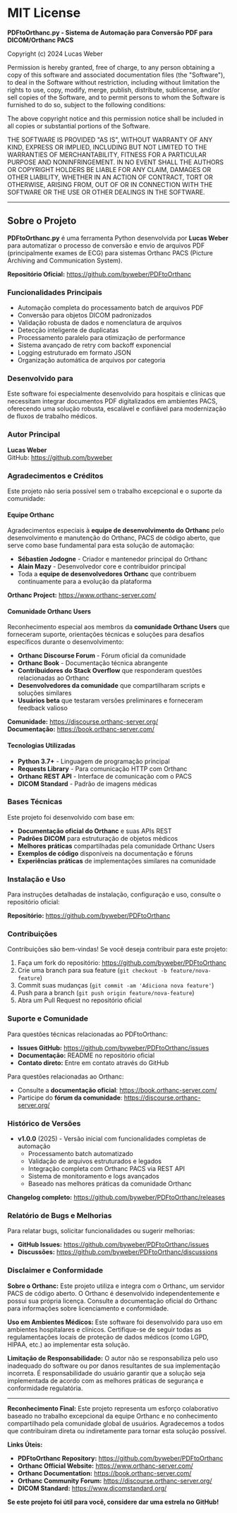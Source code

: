 ﻿# MIT License

**PDFtoOrthanc.py - Sistema de Automação para Conversão PDF para DICOM/Orthanc PACS**

Copyright (c) 2024 Lucas Weber

Permission is hereby granted, free of charge, to any person obtaining a copy
of this software and associated documentation files (the "Software"), to deal
in the Software without restriction, including without limitation the rights
to use, copy, modify, merge, publish, distribute, sublicense, and/or sell
copies of the Software, and to permit persons to whom the Software is
furnished to do so, subject to the following conditions:

The above copyright notice and this permission notice shall be included in all
copies or substantial portions of the Software.

THE SOFTWARE IS PROVIDED "AS IS", WITHOUT WARRANTY OF ANY KIND, EXPRESS OR
IMPLIED, INCLUDING BUT NOT LIMITED TO THE WARRANTIES OF MERCHANTABILITY,
FITNESS FOR A PARTICULAR PURPOSE AND NONINFRINGEMENT. IN NO EVENT SHALL THE
AUTHORS OR COPYRIGHT HOLDERS BE LIABLE FOR ANY CLAIM, DAMAGES OR OTHER
LIABILITY, WHETHER IN AN ACTION OF CONTRACT, TORT OR OTHERWISE, ARISING FROM,
OUT OF OR IN CONNECTION WITH THE SOFTWARE OR THE USE OR OTHER DEALINGS IN THE
SOFTWARE.

---

## Sobre o Projeto

**PDFtoOrthanc.py** é uma ferramenta Python desenvolvida por **Lucas Weber** para automatizar o processo de conversão e envio de arquivos PDF (principalmente exames de ECG) para sistemas Orthanc PACS (Picture Archiving and Communication System).

**Repositório Oficial:** https://github.com/byweber/PDFtoOrthanc

### Funcionalidades Principais

- Automação completa do processamento batch de arquivos PDF
- Conversão para objetos DICOM padronizados
- Validação robusta de dados e nomenclatura de arquivos
- Detecção inteligente de duplicatas
- Processamento paralelo para otimização de performance
- Sistema avançado de retry com backoff exponencial
- Logging estruturado em formato JSON
- Organização automática de arquivos por categoria

### Desenvolvido para

Este software foi especialmente desenvolvido para hospitais e clínicas que necessitam integrar documentos PDF digitalizados em ambientes PACS, oferecendo uma solução robusta, escalável e confiável para modernização de fluxos de trabalho médicos.

### Autor Principal

**Lucas Weber**  
GitHub: https://github.com/byweber

### Agradecimentos e Créditos

Este projeto não seria possível sem o trabalho excepcional e o suporte da comunidade:

#### **Equipe Orthanc**
Agradecimentos especiais à **equipe de desenvolvimento do Orthanc** pelo desenvolvimento e manutenção do Orthanc, PACS de código aberto, que serve como base fundamental para esta solução de automação:

- **Sébastien Jodogne** - Criador e mantenedor principal do Orthanc
- **Alain Mazy** - Desenvolvedor core e contribuidor principal
- Toda a **equipe de desenvolvedores Orthanc** que contribuem continuamente para a evolução da plataforma

**Orthanc Project:** https://www.orthanc-server.com/

#### **Comunidade Orthanc Users**
Reconhecimento especial aos membros da **comunidade Orthanc Users** que forneceram suporte, orientações técnicas e soluções para desafios específicos durante o desenvolvimento:

- **Orthanc Discourse Forum** - Fórum oficial da comunidade
- **Orthanc Book** - Documentação técnica abrangente
- **Contribuidores do Stack Overflow** que responderam questões relacionadas ao Orthanc
- **Desenvolvedores da comunidade** que compartilharam scripts e soluções similares
- **Usuários beta** que testaram versões preliminares e forneceram feedback valioso

**Comunidade:** https://discourse.orthanc-server.org/  
**Documentação:** https://book.orthanc-server.com/

#### **Tecnologias Utilizadas**
- **Python 3.7+** - Linguagem de programação principal
- **Requests Library** - Para comunicação HTTP com Orthanc
- **Orthanc REST API** - Interface de comunicação com o PACS
- **DICOM Standard** - Padrão de imagens médicas

### Bases Técnicas

Este projeto foi desenvolvido com base em:
- **Documentação oficial do Orthanc** e suas APIs REST
- **Padrões DICOM** para estruturação de objetos médicos
- **Melhores práticas** compartilhadas pela comunidade Orthanc Users
- **Exemplos de código** disponíveis na documentação e fóruns
- **Experiências práticas** de implementações similares na comunidade

### Instalação e Uso

Para instruções detalhadas de instalação, configuração e uso, consulte o repositório oficial:

**Repositório:** https://github.com/byweber/PDFtoOrthanc

### Contribuições

Contribuições são bem-vindas! Se você deseja contribuir para este projeto:

1. Faça um fork do repositório: https://github.com/byweber/PDFtoOrthanc
2. Crie uma branch para sua feature (`git checkout -b feature/nova-feature`)
3. Commit suas mudanças (`git commit -am 'Adiciona nova feature'`)
4. Push para a branch (`git push origin feature/nova-feature`)
5. Abra um Pull Request no repositório oficial

### Suporte e Comunidade

Para questões técnicas relacionadas ao PDFtoOrthanc:
- **Issues GitHub:** https://github.com/byweber/PDFtoOrthanc/issues
- **Documentação:** README no repositório oficial
- **Contato direto:** Entre em contato através do GitHub

Para questões relacionadas ao Orthanc:
- Consulte a **documentação oficial**: https://book.orthanc-server.com/
- Participe do **fórum da comunidade**: https://discourse.orthanc-server.org/

### Histórico de Versões

- **v1.0.0** (2025) - Versão inicial com funcionalidades completas de automação
  - Processamento batch automatizado
  - Validação de arquivos estruturados e legados
  - Integração completa com Orthanc PACS via REST API
  - Sistema de monitoramento e logs avançados
  - Baseado nas melhores práticas da comunidade Orthanc

**Changelog completo:** https://github.com/byweber/PDFtoOrthanc/releases

### Relatório de Bugs e Melhorias

Para relatar bugs, solicitar funcionalidades ou sugerir melhorias:

- **GitHub Issues:** https://github.com/byweber/PDFtoOrthanc/issues
- **Discussões:** https://github.com/byweber/PDFtoOrthanc/discussions

### Disclaimer e Conformidade

**Sobre o Orthanc:** Este projeto utiliza e integra com o Orthanc, um servidor PACS de código aberto. O Orthanc é desenvolvido independentemente e possui sua própria licença. Consulte a documentação oficial do Orthanc para informações sobre licenciamento e conformidade.

**Uso em Ambientes Médicos:** Este software foi desenvolvido para uso em ambientes hospitalares e clínicos. Certifique-se de seguir todas as regulamentações locais de proteção de dados médicos (como LGPD, HIPAA, etc.) ao implementar esta solução.

**Limitação de Responsabilidade:** O autor não se responsabiliza pelo uso inadequado do software ou por danos resultantes de sua implementação incorreta. É responsabilidade do usuário garantir que a solução seja implementada de acordo com as melhores práticas de segurança e conformidade regulatória.

---

**Reconhecimento Final:** Este projeto representa um esforço colaborativo baseado no trabalho excepcional da equipe Orthanc e no conhecimento compartilhado pela comunidade global de usuários. Agradecemos a todos que contribuíram direta ou indiretamente para tornar esta solução possível.

**Links Úteis:**
- **PDFtoOrthanc Repository:** https://github.com/byweber/PDFtoOrthanc
- **Orthanc Official Website:** https://www.orthanc-server.com/
- **Orthanc Documentation:** https://book.orthanc-server.com/
- **Orthanc Community Forum:** https://discourse.orthanc-server.org/
- **DICOM Standard:** https://www.dicomstandard.org/

**Se este projeto foi útil para você, considere dar uma estrela no GitHub!**
